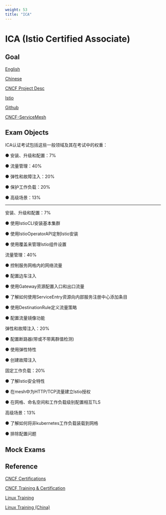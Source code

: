 ```yaml
---
weight: 53
title: "ICA"
---
```


# ICA (Istio Certified Associate)


## Goal

[English](https://training.linuxfoundation.org/certification/istio-certified-associate-ica/)

[Chinese](https://training.linuxfoundation.cn/certificates/33)

[CNCF Project Desc](https://www.cncf.io/projects/istio/)

[Istio](https://istio.io/)

[Github](https://github.com/istio/istio)

[CNCF-ServiceMesh](https://landscape.cncf.io/guide#orchestration-management--service-mesh)


## Exam Objects

ICA认证考试包括这些一般领域及其在考试中的权重：

● 安装、升级和配置：7%

● 流量管理：40%

● 弹性和故障注入：20%

● 保护工作负载：20%

● 高级场景：13%

 

----------------



安装、升级和配置：7%

● 使用IstioCLI安装基本集群

● 使用IstioOperatorAPI定制Istio安装

● 使用覆盖来管理Istio组件设置

 

流量管理：40%

● 控制服务网格内的网络流量

● 配置边车注入

● 使用Gateway资源配置入口和出口流量

● 了解如何使用ServiceEntry资源向内部服务注册中心添加条目

● 使用DestinationRule定义流量策略

● 配置流量镜像功能

 

弹性和故障注入：20%

● 配置断路器(带或不带离群值检测)

● 使用弹性特性

● 创建故障注入

 

固定工作负载：20%

● 了解Istio安全特性

● 在mesh中为HTTP/TCP流量建立Istio授权

● 在网格、命名空间和工作负载级别配置相互TLS

 

高级场景：13%

● 了解如何将非kubernetes工作负载装载到网格

● 排除配置问题


## Mock Exams



## Reference

[CNCF Certifications](https://www.cncf.io/training/certification/)

[CNCF Training & Certification](https://www.cncf.io/training/)

[Linux Training](https://training.linuxfoundation.org/certification/certified-kubernetes-administrator-cka/)

[Linux Training (China)](https://training.linuxfoundation.cn/)

[]()

[]()

[]()

[]()

[]()

[]()

[]()

[]()

[]()

[]()

[]()

[]()

[]()

[]()

[]()

[]()

[]()

[]()

[]()

[]()

[]()

[]()

[]()

[]()

[]()

